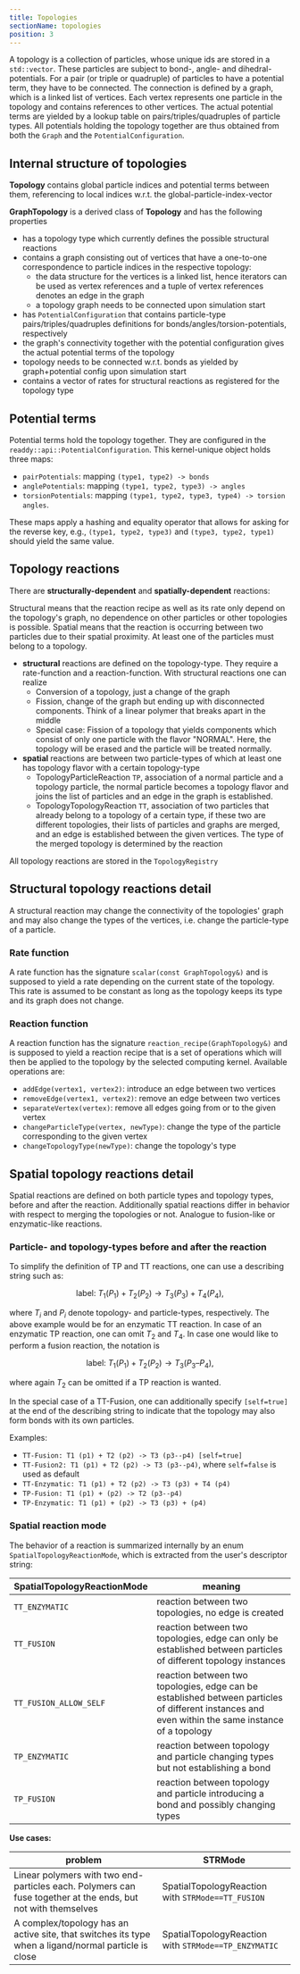 ```yaml
---
title: Topologies
sectionName: topologies
position: 3
---
```


A topology is a collection of particles, whose unique ids are stored in a `std::vector`. These particles are subject to bond-, angle- and dihedral-potentials. For a pair (or triple or quadruple) of particles to have a potential term, they have to be connected. The connection is defined by a graph, which is a linked list of vertices. Each vertex represents one particle in the topology and contains references to other vertices. The actual potential terms are yielded by a lookup table on pairs/triples/quadruples of particle types. All potentials holding the topology together are thus obtained from both the `Graph` and the `PotentialConfiguration`. 

## Internal structure of topologies

__Topology__ contains global particle indices and potential terms between them, referencing to local indices w.r.t. the global-particle-index-vector

__GraphTopology__ is a derived class of __Topology__ and has the following properties
  - has a topology type which currently defines the possible structural reactions
  - contains a graph consisting out of vertices that have a one-to-one correspondence  to particle indices in the respective topology:
    - the data structure for the vertices is a linked list, hence iterators can be used as vertex references and a tuple of vertex references denotes an edge in the graph
    - a topology graph needs to be connected upon simulation start
  - has `PotentialConfiguration` that contains particle-type pairs/triples/quadruples definitions for bonds/angles/torsion-potentials, respectively
  - the graph's connectivity together with the potential configuration gives the actual potential terms of the topology
  - topology needs to be connected w.r.t. bonds as yielded by graph+potential config upon simulation start
  - contains a vector of rates for structural reactions as registered for the topology type

## Potential terms
Potential terms hold the topology together.
They are configured in the `readdy::api::PotentialConfiguration`. This kernel-unique object holds three maps:
- `pairPotentials`: mapping `(type1, type2) -> bonds`
- `anglePotentials`: mapping `(type1, type2, type3) -> angles`
- `torsionPotentials`: mapping `(type1, type2, type3, type4) -> torsion angles`.

These maps apply a hashing and equality operator that allows for asking for the reverse key, e.g., `(type1, type2, type3)` and `(type3, type2, type1)` should yield the same value.

## Topology reactions
There are __structurally-dependent__ and __spatially-dependent__  reactions:

Structural means that the reaction recipe as well as its rate only depend on the topology's graph, no dependence on other particles or other topologies is possible. 
Spatial means that the reaction is occurring between two particles due to their spatial proximity. At least one of the particles must belong to a topology.

- __structural__ reactions are defined on the topology-type. They require a rate-function and a reaction-function. With structural reactions one can realize
  - Conversion of a topology, just a change of the graph
  - Fission, change of the graph but ending up with disconnected components. Think of a linear polymer that breaks apart in the middle
  - Special case: Fission of a topology that yields components which consist of only one particle with the flavor "NORMAL". Here, the topology will be erased and the particle will be treated normally.
- __spatial__ reactions are between two particle-types of which at least one has topology flavor with a certain topology-type
  - TopologyParticleReaction `TP`, association of a normal particle and a topology particle, the normal particle becomes a topology flavor and joins the list of particles and an edge in the graph is established.
  - TopologyTopologyReaction `TT`, association of two particles that already belong to a topology of a certain type, if these two are different topologies, their lists of particles and graphs are merged, and an edge is established between the given vertices. The type of the merged topology is determined by the reaction

All topology reactions are stored in the `TopologyRegistry`

## Structural topology reactions detail
A structural reaction may change the connectivity of the topologies' graph and may also change the types of the vertices, i.e. change the particle-type of a particle.
### Rate function 
A rate function has the signature `scalar(const GraphTopology&)` and is supposed to yield a rate depending on the current state of the topology. This rate is assumed to be constant as long as the topology keeps its type and its graph does not change. 
### Reaction function
A reaction function has the signature `reaction_recipe(GraphTopology&)` and is supposed to yield a reaction recipe that is a set of operations which will then be applied to the topology by the selected computing kernel. Available operations are:
- `addEdge(vertex1, vertex2)`: introduce an edge between two vertices
- `removeEdge(vertex1, vertex2)`: remove an edge between two vertices
- `separateVertex(vertex)`: remove all edges going from or to the given vertex
- `changeParticleType(vertex, newType)`: change the type of the particle corresponding to the given vertex
- `changeTopologyType(newType)`: change the topology's type

## Spatial topology reactions detail
Spatial reactions are defined on both particle types and topology types, before and after the reaction.
Additionally spatial reactions differ in behavior with respect to merging the topologies or not. Analogue to fusion-like or enzymatic-like reactions.

### Particle- and topology-types before and after the reaction
To simplify the definition of TP and TT reactions, one can use a describing string such as:

$$
\text{label: } T_1 (P_1) + T_2 (P_2)\to T_3(P_3) + T_4(P_4), 
$$

where $T_i$ and $P_i$ denote topology- and particle-types, respectively. The above example would be for an enzymatic TT reaction. In case of an enzymatic TP reaction, one can omit $T_2$ and $T_4$. In case one would like to perform a fusion reaction, the notation is

$$
\text{label: } T_1 (P_1) + T_2 (P_2)\to T_3(P_3\text{--}P_4), 
$$

where again $T_2$ can be omitted if a TP reaction is wanted.

In the special case of a TT-Fusion, one can additionally specify `[self=true]` at the end of the describing string to indicate that the topology may also form bonds with its own particles.

Examples:
- `TT-Fusion: T1 (p1) + T2 (p2) -> T3 (p3--p4) [self=true]`
- `TT-Fusion2: T1 (p1) + T2 (p2) -> T3 (p3--p4)`, where `self=false` is used as default
- `TT-Enzymatic: T1 (p1) + T2 (p2) -> T3 (p3) + T4 (p4)`
- `TP-Fusion: T1 (p1) + (p2) -> T2 (p3--p4)`
- `TP-Enzymatic: T1 (p1) + (p2) -> T3 (p3) + (p4)`

### Spatial reaction mode
The behavior of a reaction is summarized internally by an enum `SpatialTopologyReactionMode`, which is extracted from the user's descriptor string:

| SpatialTopologyReactionMode | meaning                                                                                                                                          |
| --------------------------- | -------------------------------------------------------------------------------------------------------------------------------------------------|
| `TT_ENZYMATIC`              | reaction between two topologies, no edge is created                                                                                              |
| `TT_FUSION`                 | reaction between two topologies, edge can only be established between particles of different topology instances                                  |
| `TT_FUSION_ALLOW_SELF`      | reaction between two topologies, edge can be established between particles of different instances and even within the same instance of a topology|
| `TP_ENZYMATIC`              | reaction between topology and particle changing types but not establishing a bond                                                                |
| `TP_FUSION`                 | reaction between topology and particle introducing a bond and possibly changing types                                                            |

__Use cases:__

| problem | STRMode |
| ------- | -------- |
| Linear polymers with two end-particles each. Polymers can fuse together at the ends, but not with themselves        | SpatialTopologyReaction with `STRMode==TT_FUSION`         |
| A complex/topology has an active site, that switches its type when a ligand/normal particle is close       | SpatialTopologyReaction with `STRMode==TP_ENZYMATIC`        |

